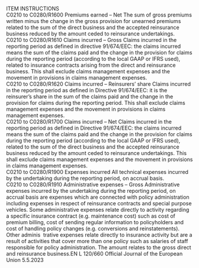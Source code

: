  
ITEM  INSTRUCTIONS  
C0210 to 
C0280/R1600  Premiums earned – Net  The sum of gross premiums written minus the change in the gross provision for 
unearned premiums related to the sum of the direct business and the accepted 
reinsurance business reduced by the amount ceded to reinsurance undertakings.  
C0210 to 
C0280/R1610  Claims incurred – Gross  Claims incurred in the reporting period as defined in directive 91/674/EEC: the 
claims incurred means the sum of the claims paid and the change in the provision 
for claims during the reporting period (according to the local GAAP or IFRS used), 
related to insurance contracts arising from the direct and reinsurance business. 
This shall exclude claims management expenses and the movement in provisions 
in claims management expenses.  
C0210 to 
C0280/R1620  Claims incurred – Reinsurers’ 
share  Claims incurred in the reporting period as defined in Directive 91/674/EEC: it is 
the reinsurer’s share in the sum of the claims paid and the change in the provision 
for claims during the reporting period. 
This shall exclude claims management expenses and the movement in provisions 
in claims management expenses.  
C0210 to 
C0280/R1700  Claims incurred – Net  Claims incurred in the reporting period as defined in Directive 91/674/EEC: the 
claims incurred means the sum of the claims paid and the change in the provision 
for claims during the reporting period (according to the local GAAP or IFRS used), 
related to the sum of the direct business and the accepted reinsurance business 
reduced by the amount ceded to reinsurance undertakings. 
This shall exclude claims management expenses and the movement in provisions 
in claims management expenses.  
C0210 to 
C0280/R1900  Expenses incurred  All technical expenses incurred by the undertaking during the reporting period, on 
accrual basis.  
C0210 to 
C0280/R1910  Administrative expenses – 
Gross  Administrative expenses incurred by the undertaking during the reporting period, 
on accrual basis are expenses which are connected with policy administration 
including expenses in respect of reinsurance contracts and special purpose 
vehicles. Some administrative expenses relate directly to activity regarding a 
specific insurance contract (e.g. maintenance cost) such as cost of premium 
billing, cost of sending regular information to policyholders and cost of 
handling policy changes (e.g. conversions and reinstatements). Other adminis ­
trative expenses relate directly to insurance activity but are a result of activities 
that cover more than one policy such as salaries of staff responsible for policy 
administration. 
The amount relates to the gross direct and reinsurance business.EN  L 120/660 Official Journal of the European Union 5.5.2023